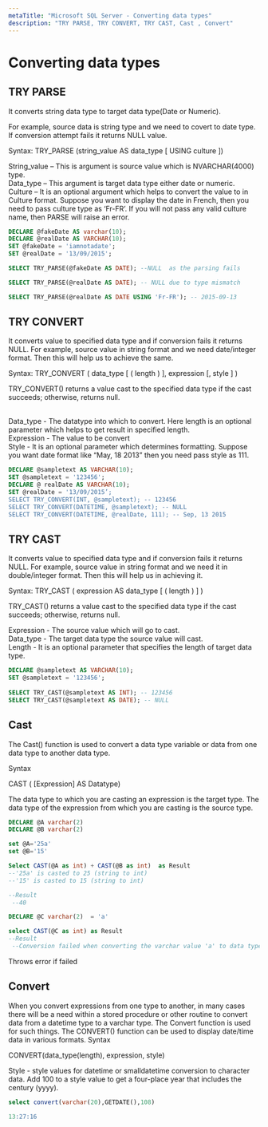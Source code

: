 ```yaml
---
metaTitle: "Microsoft SQL Server - Converting data types"
description: "TRY PARSE, TRY CONVERT, TRY CAST, Cast , Convert"
---
```


# Converting data types



## TRY PARSE


It converts string data type to target data type(Date or Numeric).

For example, source data is string type and we need to covert to date type. If conversion attempt fails it returns NULL value.

Syntax: TRY_PARSE (string_value AS data_type [ USING culture ])

String_value – This is argument is source value which is NVARCHAR(4000) type.
<br>Data_type – This argument is target data type either date or numeric.
<br>Culture – It is an optional argument which helps to convert the value to in Culture format. Suppose you want to display the date in French, then you need to pass culture type as ‘Fr-FR’. If you will not pass any valid culture name, then PARSE will raise an error.

```sql
DECLARE @fakeDate AS varchar(10);  
DECLARE @realDate AS VARCHAR(10);  
SET @fakeDate = 'iamnotadate'; 
SET @realDate = '13/09/2015';   

SELECT TRY_PARSE(@fakeDate AS DATE); --NULL  as the parsing fails

SELECT TRY_PARSE(@realDate AS DATE); -- NULL due to type mismatch

SELECT TRY_PARSE(@realDate AS DATE USING 'Fr-FR'); -- 2015-09-13 

```



## TRY CONVERT


It converts value to specified data type and if conversion fails it returns NULL. For example, source value in string format and we need date/integer format. Then this will help us to achieve the same.

Syntax: TRY_CONVERT ( data_type [ ( length ) ], expression [, style ] )

TRY_CONVERT()  returns a value cast to the specified data type if the cast succeeds; otherwise, returns null.

<br>Data_type - The datatype into which to convert. Here length is an optional parameter which helps to get result in specified length.
<br>Expression - The value to be convert
<br>Style - It is an optional parameter which determines formatting. Suppose you want date format like “May, 18 2013” then you need pass style as 111.

```sql
DECLARE @sampletext AS VARCHAR(10);  
SET @sampletext = '123456';  
DECLARE @ realDate AS VARCHAR(10);  
SET @realDate = '13/09/2015’;  
SELECT TRY_CONVERT(INT, @sampletext); -- 123456  
SELECT TRY_CONVERT(DATETIME, @sampletext); -- NULL  
SELECT TRY_CONVERT(DATETIME, @realDate, 111); -- Sep, 13 2015  

```



## TRY CAST


It converts value to specified data type and if conversion fails it returns NULL. For example, source value in string format and we need it in double/integer format. Then this will help us in achieving it.

Syntax: TRY_CAST ( expression AS data_type [ ( length ) ] )

TRY_CAST() returns a value cast to the specified data type if the cast succeeds; otherwise, returns null.

Expression - The source value which will go to cast.
<br>Data_type - The target data type the source value will cast.
<br>Length - It is an optional parameter that specifies the length of target data type.

```sql
DECLARE @sampletext AS VARCHAR(10);  
SET @sampletext = '123456';  
  
SELECT TRY_CAST(@sampletext AS INT); -- 123456  
SELECT TRY_CAST(@sampletext AS DATE); -- NULL  

```



## Cast 


The Cast() function is used to convert a data type variable or data from one data type to another data type.

Syntax

CAST ( [Expression] AS Datatype)

The data type to which you are casting an expression is the target type. The data type of the expression from which you are casting is the source type.

```sql
DECLARE @A varchar(2)    
DECLARE @B varchar(2)

set @A='25a'    
set @B='15'

Select CAST(@A as int) + CAST(@B as int)  as Result 
--'25a' is casted to 25 (string to int)
--'15' is casted to 15 (string to int)

--Result 
 --40

DECLARE @C varchar(2)  = 'a'    

select CAST(@C as int) as Result    
--Result
 --Conversion failed when converting the varchar value 'a' to data type int.

```

Throws error if failed



## Convert


When you convert expressions from one type to another, in many cases there will be a need within a stored procedure or other routine to convert data from a datetime type to a varchar type. The Convert function is used for such things. The CONVERT() function can be used to display date/time data in various formats.
Syntax

CONVERT(data_type(length), expression, style)

Style - style values for datetime or smalldatetime conversion to character data.  Add 100 to a style value to get a four-place year that includes the century (yyyy).

```sql
select convert(varchar(20),GETDATE(),108) 

13:27:16

```

